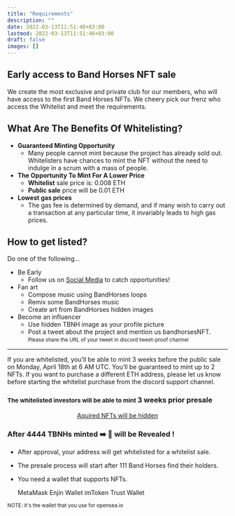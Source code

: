 ```yaml
---
title: "Requirements"
description: ""
date: 2022-03-13T11:51:46+03:00
lastmod: 2022-03-13T11:51:46+03:00
draft: false
images: []
---
```

## Early access to Band Horses NFT sale

 We create the most exclusive and private club for our members, who will have access to the first Band Horses NFTs. We cheery pick our frenz who access the Whitelist and meet the requirements.

## What Are The Benefits Of Whitelisting?

* **Guaranteed Minting Opportunity**
  * Many people cannot mint because the project has already sold out. Whitelisters have chances to mint the NFT without the need to indulge in a scrum with a mass of people.
* **The Opportunity To Mint For A Lower Price**
  * **Whitelist** sale price is: 0.008 ETH
  * **Public sale** price will be 0.01 ETH
* **Lowest gas prices**
  * The gas fee is determined by demand, and if many wish to carry out a transaction at any particular time, it invariably leads to high gas prices.

## How to get listed?

Do one of the following...

* Be Early
  * Follow us on [Social Media](https://links.bandhorses.com) to catch opportunities!
* Fan art
  * Compose music using BandHorses loops
  * Remix some BandHorses music
  * Create art from BandHorses hidden images
* Become an influencer
  * Use hidden TBNH image as your profile picture
  * Post a tweet about the project and mention us bandhorsesNFT. <small class="text-muted">Please share the URL of your tweet in discord tweet-proof channel</small>

----

If you are whitelisted, you’ll be able to mint 3 weeks before the public sale on Monday, April 18th at 6 AM UTC. You’ll be guaranteed to mint up to 2 NFTs. If you want to purchase a different ETH address, please let us know before starting the whitelist purchase from the discord support channel.

### <small class="text-muted">The whitelisted investors will be able to mint </small>3 weeks prior presale

<p style="text-align: center;"><a href="https://nftexplained.info/guide-to-nft-reveals-why-your-nft-looks-like-everyone-elses%ef%bf%bc/" rel="nofollow">Aquired NFTs will be hidden</a></p>

### After 4️4️4️4️ TBNHs minted ➡️  🐴  will be Revealed !

* After approval, your address will get whitelisted for a whitelist sale.
* The presale process will start after 111 Band Horses find their holders.

* You need a wallet that supports NFTs.

    MetaMask
    Enjin Wallet
    imToken
    Trust Wallet

<small class="text-muted">NOTE: it's the wallet that you use for opensea.io</small>
